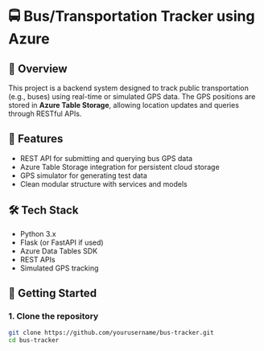 # 🚍 Bus/Transportation Tracker using Azure

## 📘 Overview
This project is a backend system designed to track public transportation (e.g., buses) using real-time or simulated GPS data. The GPS positions are stored in **Azure Table Storage**, allowing location updates and queries through RESTful APIs.

## 🧩 Features
- REST API for submitting and querying bus GPS data
- Azure Table Storage integration for persistent cloud storage
- GPS simulator for generating test data
- Clean modular structure with services and models

## 🛠️ Tech Stack
- Python 3.x
- Flask (or FastAPI if used)
- Azure Data Tables SDK
- REST APIs
- Simulated GPS tracking

## 🚀 Getting Started

### 1. Clone the repository
```bash
git clone https://github.com/yourusername/bus-tracker.git
cd bus-tracker
